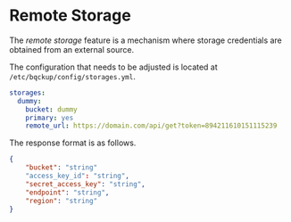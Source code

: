 # Remote Storage

The _remote storage_ feature is a mechanism where storage credentials are obtained from an external source.

The configuration that needs to be adjusted is located at `/etc/bqckup/config/storages.yml`.

```yaml
storages:
  dummy:
    bucket: dummy
    primary: yes
    remote_url: https://domain.com/api/get?token=894211610151115239
```

The response format is as follows.

```json
{
    "bucket": "string"
    "access_key_id": "string",
    "secret_access_key": "string",
    "endpoint": "string",
    "region": "string"
}
```
